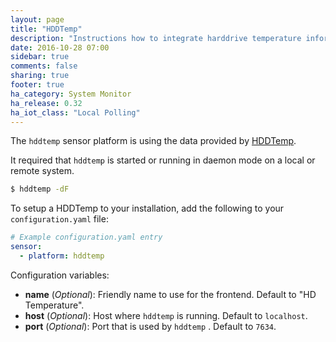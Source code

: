 ```yaml
---
layout: page
title: "HDDTemp"
description: "Instructions how to integrate harddrive temperature information into Home Assistant."
date: 2016-10-28 07:00
sidebar: true
comments: false
sharing: true
footer: true
ha_category: System Monitor
ha_release: 0.32
ha_iot_class: "Local Polling"
---
```


The `hddtemp` sensor platform is using the data provided by [HDDTemp](http://savannah.nongnu.org/projects/hddtemp).

It required that `hddtemp` is started or running in daemon mode on a local or remote system.

```bash
$ hddtemp -dF
```

To setup a HDDTemp to your installation, add the following to your `configuration.yaml` file:

```yaml
# Example configuration.yaml entry
sensor:
  - platform: hddtemp
```

Configuration variables:

- **name** (*Optional*): Friendly name to use for the frontend. Default to "HD Temperature".
- **host** (*Optional*): Host where `hddtemp` is running. Default to `localhost`.
- **port** (*Optional*): Port that is used by `hddtemp` . Default to `7634`.

